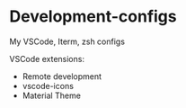 # Development-configs
My VSCode, Iterm, zsh configs

VSCode extensions:
- Remote development
- vscode-icons
- Material Theme
